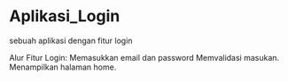 # Aplikasi_Login
sebuah aplikasi dengan fitur login

Alur Fitur Login:
Memasukkan email dan password
Memvalidasi masukan.
Menampilkan halaman home.

